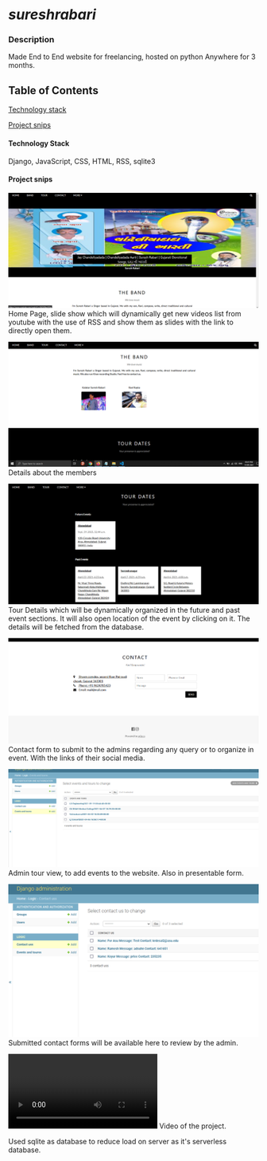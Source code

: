 # *sureshrabari*
### Description
Made End to End website for freelancing, hosted on python Anywhere for 3 months.

## Table of Contents
[Technology stack](#technology-stack)

[Project snips](#project-snips)

#### Technology Stack
Django, JavaScript, CSS, HTML, RSS, sqlite3
#### Project snips
![alt text](https://github.com/IamSpider/sureshrabari/blob/master/imagesforGitHubReadMe/Home.PNG "Home")
Home Page, slide show which will dynamically get new videos list from youtube with the use of RSS and show them as slides with the link to directly open them.


![alt text](https://github.com/IamSpider/sureshrabari/blob/master/imagesforGitHubReadMe/Band.PNG "Band members")
Details about the members

![alt text](https://github.com/IamSpider/sureshrabari/blob/master/imagesforGitHubReadMe/Tour%20Details.PNG "Tour Details")
Tour Details which will be dynamically organized in the future and past event sections. It will also open location of the event by clicking on it. The details will be fetched from the database.

![alt text](https://github.com/IamSpider/sureshrabari/blob/master/imagesforGitHubReadMe/Contact.PNG "Contact Form")
Contact form to submit to the admins regarding any query or to organize in event. With the links of their social media.

![alt text](https://github.com/IamSpider/sureshrabari/blob/master/imagesforGitHubReadMe/Admin%20Tour.PNG "Admin Tour view")
Admin tour view, to add events to the website. Also in presentable form.

![alt text](https://github.com/IamSpider/sureshrabari/blob/master/imagesforGitHubReadMe/Admin%20Contact%20Us%20view.PNG "Admin Contact view")
Submitted contact forms will be available here to review by the admin.

![alt text](https://github.com/IamSpider/sureshrabari/blob/master/imagesforGitHubReadMe/Suresh%20Rabari%20—%20Mozilla%20Firefox%20(Private%20Browsing)%202021-09-14%2018-31-27.mp4 "Admin Contact view")
Video of the project.


Used sqlite as database to reduce load on server as it's serverless database.
